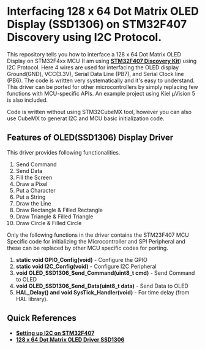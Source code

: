 # Interfacing 128 x 64 Dot Matrix OLED Display (SSD1306) on STM32F407 Discovery using I2C Protocol.
This repository tells you how to interface a 128 x 64 Dot Matrix OLED Display on STM32F4xx MCU (I am using **[STM32F407 Discovery Kit](https://github.com/SharathN25/STM32F407-Discovery)**) using  I2C Protocol. Here 4 wires are used for interfacing the OLED display Ground(GND), VCC(3.3V), Serial Data Line (PB7), and Serial Clock line (PB6). The code is written very systematically and it's easy to understand. This driver can be ported for other microcontrollers by simply replacing few functions with MCU-specific APIs. An example project using Kiel µVision 5 is also included. 

Code is written without using STM32CubeMX tool, however you can also use CubeMX to generat I2C and MCU basic initialization code.

## Features of OLED(SSD1306) Display Driver
This driver provides following functionalities.

1. Send Command
2. Send Data
3. Fill the Screen
4. Draw a Pixel
5. Put a Character
6. Put a String
7. Draw the Line
8. Draw Rectangle & Filled Rectangle
9. Draw Triangle & Filled Triangle
10. Draw Circle & Filled Circle

Only the following functions in the driver contains the STM23F407 MCU Specific code for initializing the Microcontroller and SPI Peripheral and these can be replaced by other MCU specific codes for porting.

1. **static void GPIO_Config(void)** - Configure the GPIO
2. **static void I2C_Config(void)** - Configure I2C Peripheral
3. **void OLED_SSD1306_Send_Command(uint8_t cmd)** - Send Command to OLED
4. **void OLED_SSD1306_Send_Data(uint8_t data)** - Send Data to OLED
5. **HAL_Delay() and void SysTick_Handler(void)** - For time delay (from HAL library).

## Quick References
* **[Setting up I2C on STM32F407](https://www.youtube.com/watch?v=1COFk1M2tak)**
* **[128 x 64 Dot Matrix OLED Driver SSD1306](https://www.sparkfun.com/datasheets/LCD/HD44780.pdf)**


